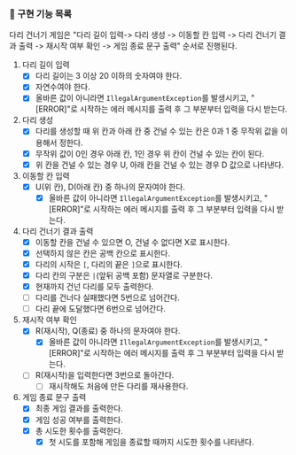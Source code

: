 ### 📜 구현 기능 목록
다리 건너기 게임은 "다리 길이 입력-> 다리 생성 -> 이동할 칸 입력 -> 다리 건너기 결과 출력 -> 재시작 여부 확인 -> 게임 종료 문구 출력" 순서로 진행된다.

1. 다리 길이 입력
   - [x] 다리 길이는 3 이상 20 이하의 숫자여야 한다.
   - [x] 자연수여야 한다.
   - [x] 올바른 값이 아니라면 `IllegalArgumentException`를 발생시키고, "[ERROR]"로 시작하는 에러 메시지를 출력 후  그 부분부터 입력을 다시 받는다.

2. 다리 생성
   - [x] 다리를 생성할 때 위 칸과 아래 칸 중 건널 수 있는 칸은 0과 1 중 무작위 값을 이용해서 정한다.
   - [x] 무작위 값이 0인 경우 아래 칸, 1인 경우 위 칸이 건널 수 있는 칸이 된다.
   - [x] 위 칸을 건널 수 있는 경우 U, 아래 칸을 건널 수 있는 경우 D 값으로 나타낸다.

3. 이동할 칸 입력
    - [x] U(위 칸), D(아래 칸) 중 하나의 문자여야 한다.
      - [x] 올바른 값이 아니라면 `IllegalArgumentException`를 발생시키고, "[ERROR]"로 시작하는 에러 메시지를 출력 후  그 부분부터 입력을 다시 받는다.

4. 다리 건너기 결과 출력
   - [x] 이동할 칸을 건널 수 있으면 O, 건널 수 없다면 X로 표시한다.
   - [x] 선택하지 않은 칸은 공백 칸으로 표시한다.
   - [x] 다리의 시작은 `[`, 다리의 끝은 `]`으로 표시한다.
   - [x] 다리 칸의 구분은 `|`(앞뒤 공백 포함) 문자열로 구분한다.
   - [x] 현재까지 건넌 다리를 모두 출력한다.
   - [ ] 다리를 건너다 실패했다면 5번으로 넘어간다.
   - [ ] 다리 끝에 도달했다면 6번으로 넘어간다.

5. 재시작 여부 확인
   - [x] R(재시작), Q(종료) 중 하나의 문자여야 한다.
     - [x] 올바른 값이 아니라면 `IllegalArgumentException`를 발생시키고, "[ERROR]"로 시작하는 에러 메시지를 출력 후  그 부분부터 입력을 다시 받는다.
   - [ ] R(재시작)을 입력한다면 3번으로 돌아간다.
     - [ ] 재시작해도 처음에 만든 다리를 재사용한다. 

6. 게임 종료 문구 출력
    - [x] 최종 게임 결과를 출력한다.
    - [x] 게임 성공 여부를 출력한다.
    - [x] 총 시도한 횟수를 출력한다.
      - [x] 첫 시도를 포함해 게임을 종료할 때까지 시도한 횟수를 나타낸다.